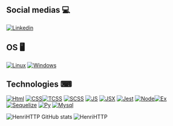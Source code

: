 ## Social medias  💻 
[![Linkedin](https://img.shields.io/badge/LinkedIn-0077B5?style=for-the-badge&logo=linkedin&logoColor=white)](https://www.linkedin.com/in/henrique-s-da-silva-3115b1228/)

## OS 🖥
[![Linux](https://img.shields.io/badge/Pop!_OS-48B9C7?style=for-the-badge&logo=Pop!_OS&logoColor=white)](#) [![Windows](https://img.shields.io/badge/Windows-0078D6?style=for-the-badge&logo=windows&logoColor=white)](#) 

## Technologies ⌨
 [![Html](https://img.shields.io/badge/HTML5-E34F26?style=for-the-badge&logo=html5&logoColor=white)](#) [![CSS](https://img.shields.io/badge/CSS3-1572B6?style=for-the-badge&logo=css3&logoColor=white)](#)[![TCSS](https://img.shields.io/badge/Tailwind_CSS-38B2AC?style=for-the-badge&logo=tailwind-css&logoColor=white)](#) [![SCSS](https://img.shields.io/badge/styled--components-DB7093?style=for-the-badge&logo=styled-components&logoColor=white)](#) [![JS](https://img.shields.io/badge/JavaScript-F7DF1E?style=for-the-badge&logo=javascript&logoColor=black)](#) [![JSX]( 	https://img.shields.io/badge/React-20232A?style=for-the-badge&logo=react&logoColor=61DAFB)](#) [![Jest](https://img.shields.io/badge/Jest-323330?style=for-the-badge&logo=Jest&logoColor=whit)]() [![Node](https://img.shields.io/badge/Node.3js-43853D?style=for-the-badge&logo=node.js&logoColor=white)](#)[![Ex]( 	https://img.shields.io/badge/Express.js-404D59?style=for-the-badge)](#) [![Sequelize](https://img.shields.io/badge/sequelize-323330?style=for-the-badge&logo=sequelize&logoColor=blue)](#) [![Py](https://img.shields.io/badge/Python-14354C?style=for-the-badge&logo=python&logoColor=white)](#)  [![Mysql](https://img.shields.io/badge/MySQL-00000F?style=for-the-badge&logo=mysql&logoColor=white)](#)

![HenriHTTP GitHub stats](https://github-readme-stats.vercel.app/api?username=HenriHTTP&show_icons=true&theme=dracula&count_private=true) 
![HenriHTTP](https://github-readme-stats.vercel.app/api/top-langs/?username=HenriHTTP&theme=dracula&count_private=true&langs_count=8) 
